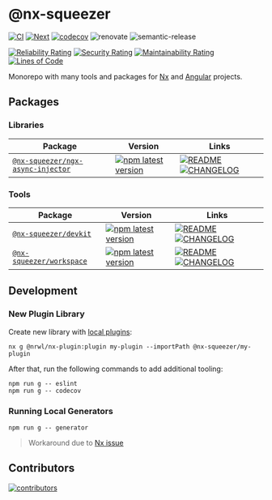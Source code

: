 # @nx-squeezer

[![CI](https://github.com/nx-squeezer/squeezer/actions/workflows/ci.yml/badge.svg)](https://github.com/nx-squeezer/squeezer/actions/workflows/ci.yml) [![Next](https://github.com/nx-squeezer/squeezer/actions/workflows/next.yml/badge.svg)](https://github.com/nx-squeezer/squeezer/actions/workflows/next.yml) [![codecov](https://codecov.io/gh/nx-squeezer/squeezer/branch/main/graph/badge.svg)](https://codecov.io/gh/nx-squeezer/squeezer) ![renovate](https://img.shields.io/badge/maintaied%20with-renovate-blue?logo=renovatebot) ![semantic-release](https://img.shields.io/badge/%20%20%F0%9F%93%A6%F0%9F%9A%80-semantic--release-e10079.svg)

[![Reliability Rating](https://sonarcloud.io/api/project_badges/measure?project=nx-squeezer_squeezer&metric=reliability_rating)](https://sonarcloud.io/summary/new_code?id=nx-squeezer_squeezer) [![Security Rating](https://sonarcloud.io/api/project_badges/measure?project=nx-squeezer_squeezer&metric=security_rating)](https://sonarcloud.io/summary/new_code?id=nx-squeezer_squeezer) [![Maintainability Rating](https://sonarcloud.io/api/project_badges/measure?project=nx-squeezer_squeezer&metric=sqale_rating)](https://sonarcloud.io/summary/new_code?id=nx-squeezer_squeezer) [![Lines of Code](https://sonarcloud.io/api/project_badges/measure?project=nx-squeezer_squeezer&metric=ncloc)](https://sonarcloud.io/summary/new_code?id=nx-squeezer_squeezer)

Monorepo with many tools and packages for [Nx](https://nx.dev/) and [Angular](https://angular.io/) projects.

## Packages

### Libraries

| Package                                                                                            | Version                                                                                                                                                         | Links                                                                                                                                                                                                             |
| -------------------------------------------------------------------------------------------------- | --------------------------------------------------------------------------------------------------------------------------------------------------------------- | ----------------------------------------------------------------------------------------------------------------------------------------------------------------------------------------------------------------- |
| [`@nx-squeezer/ngx-async-injector`](https://www.npmjs.com/package/@nx-squeezer/ngx-async-injector) | [![npm latest version](https://img.shields.io/npm/v/@nx-squeezer/ngx-async-injector/latest.svg)](https://www.npmjs.com/package/@nx-squeezer/ngx-async-injector) | [![README](https://img.shields.io/badge/README--green.svg)](/packages/ngx-async-injector/README.md) [![CHANGELOG](https://img.shields.io/badge/CHANGELOG--orange.svg)](/packages/ngx-async-injector/CHANGELOG.md) |

### Tools

| Package                                                                          | Version                                                                                                                                       | Links                                                                                                                                                                                           |
| -------------------------------------------------------------------------------- | --------------------------------------------------------------------------------------------------------------------------------------------- | ----------------------------------------------------------------------------------------------------------------------------------------------------------------------------------------------- |
| [`@nx-squeezer/devkit`](https://www.npmjs.com/package/@nx-squeezer/devkit)       | [![npm latest version](https://img.shields.io/npm/v/@nx-squeezer/devkit/latest.svg)](https://www.npmjs.com/package/@nx-squeezer/devkit)       | [![README](https://img.shields.io/badge/README--green.svg)](/packages/devkit/README.md) [![CHANGELOG](https://img.shields.io/badge/CHANGELOG--orange.svg)](/packages/devkit/CHANGELOG.md)       |
| [`@nx-squeezer/workspace`](https://www.npmjs.com/package/@nx-squeezer/workspace) | [![npm latest version](https://img.shields.io/npm/v/@nx-squeezer/workspace/latest.svg)](https://www.npmjs.com/package/@nx-squeezer/workspace) | [![README](https://img.shields.io/badge/README--green.svg)](/packages/workspace/README.md) [![CHANGELOG](https://img.shields.io/badge/CHANGELOG--orange.svg)](/packages/workspace/CHANGELOG.md) |

## Development

### New Plugin Library

Create new library with [local plugins](https://nx.dev/plugin-features/create-your-own-plugin#local-workspace-plugins):

```shell
nx g @nrwl/nx-plugin:plugin my-plugin --importPath @nx-squeezer/my-plugin
```

After that, run the following commands to add additional tooling:

```shell
npm run g -- eslint
npm run g -- codecov
```

### Running Local Generators

```shell
npm run g -- generator
```

> Workaround due to [Nx issue](https://github.com/nrwl/nx/issues/9823)

## Contributors

[![contributors](https://contrib.rocks/image?repo=nx-squeezer/squeezer)](https://github.com/nx-squeezer/squeezer/graphs/contributors)
